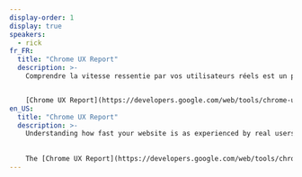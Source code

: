 ```yaml
---
display-order: 1
display: true
speakers:
  - rick
fr_FR:
  title: "Chrome UX Report"
  description: >-
    Comprendre la vitesse ressentie par vos utilisateurs réels est un premier pas qu'il vous est absolument nécessaire de faire si vous souhaitez optimiser la performance de votre site web. Mais il y a un problème : jusqu'à très récemment, il était impossible de comparer les performances réelles de votre site avec celles de vos compétiteurs. Pourtant, il est crucial de disposer de ces données pour définir votre avantage compétitif.


    [Chrome UX Report](https://developers.google.com/web/tools/chrome-user-experience-report/ "Chrome User Experience Report") est jeu de données unique en son genre, qui rend possible ce genre de comparaisons. Explorons ensemble son fonctionnement et comment vous pouvez l'utiliser pour mieux comprendre l'expérience utilisateur sur le web.
en_US:
  title: "Chrome UX Report"
  description: >-
    Understanding how fast your website is as experienced by real users is a critical first step to begin to optimize performance. But there has been a blind spot in our performance toolbox. Until recently, there hasn't been a way to compare your website's real user performance against your competitors. Having this data is critical to benchmarking your competitive edge.
    
    
    The [Chrome UX Report](https://developers.google.com/web/tools/chrome-user-experience-report/ "Chrome User Experience Report") is a one-of-a-kind dataset that makes these kinds of insights available, so that you can put your performance into perspective. In this talk we will explore how it works and how you can leverage it to better understand the user experience on the web.
---
```


